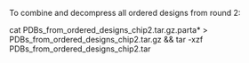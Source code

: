 To combine and decompress all ordered designs from round 2:

cat PDBs_from_ordered_designs_chip2.tar.gz.parta* > PDBs_from_ordered_designs_chip2.tar.gz && tar -xzf PDBs_from_ordered_designs_chip2.tar
